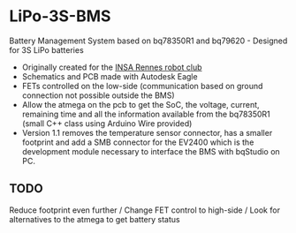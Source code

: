 # LiPo-3S-BMS
Battery Management System based on bq78350R1 and bq79620 - Designed for 3S LiPo batteries

- Originally created for the [INSA Rennes robot club](https://github.com/clubrobot)
- Schematics and PCB made with Autodesk Eagle
- FETs controlled on the low-side (communication based on ground connection not possible outside the BMS)
- Allow the atmega on the pcb to get the SoC, the voltage, current, remaining time and all the information available from the bq78350R1 (small C++ class using Arduino Wire provided)
- Version 1.1 removes the temperature sensor connector, has a smaller footprint and add a SMB connector for the EV2400 which is the development module necessary to interface the BMS with bqStudio on PC.

## TODO
Reduce footprint even further / Change FET control to high-side / Look for alternatives to the atmega to get battery status
